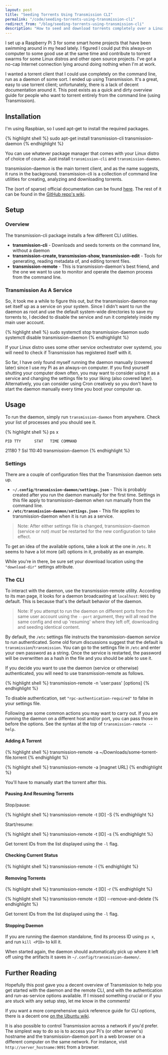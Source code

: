 ```yaml
---
layout: post
title: "Seeding Torrents Using Transmission CLI"
permalink: "/code/seeding-torrents-using-transmission-cli"
redirect_from: "/blog/seeding-torrents-using-transmission-cli"
description: "How to seed and download torrents completely over a Linux command line using Transmission, and optionally a Raspberry Pi"
---
```


I set up a Raspberry Pi 3 for some smart home projects that have been swimming around in my head lately. I figured I could put this always-on computer to some good use at the same time and contribute to torrent swarms for some Linux distros and other open source projects. I've got a no-cap Internet connection lying around doing nothing when I'm at work.

I wanted a torrent client that I could use completely on the command line, run as a daemon of some sort. I ended up using Transmission. It's a great, easy to use torrent client; unfortunately, there is a lack of decent documentation around it. This post exists as a quick and dirty overview guide for people who want to torrent entirely from the command line (using Transmission).

<!--more-->

## Installation

I'm using Raspbian, so I used apt-get to install the required packages.

{% highlight shell %}
sudo apt-get install transmission-cli transmission-daemon
{% endhighlight %}

You can use whatever package manager that comes with your Linux distro of choice of course. Just install `transmission-cli` and `transmission-daemon`.

transmission-daemon is the main torrent client, and as the name suggests, it runs in the background. transmission-cli is a collection of command line utilities for creating, analyzing and downloading torrents.

The (sort of sparse) official documentation can be found [here](https://trac.transmissionbt.com/wiki/HeadlessUsage). The rest of it can be found in the [GitHub repo's wiki](https://github.com/transmission/transmission/wiki/Configuration-Files).

## Setup

### Overview

The transmission-cli package installs a few different CLI utilities.

- **transmission-cli** - Downloads and seeds torrents on the command line, without a daemon
- **transmission-create, transmission-show, transmission-edit** - Tools for generating, reading metadata of, and editing torrent files.
- **transmission-remote** - This is transmission-daemon's best friend, and the one we want to use to monitor and operate the daemon process from the command line.

### Transmission As A Service

So, it took me a while to figure this out, but the transmission-daemon may set itself up as a service on your system. Since I didn't want to run the daemon as root and use the default system-wide directories to save my torrents to, I decided to disable the service and run it completely inside my main user account.

{% highlight shell %}
sudo systemctl stop transmission-daemon
sudo systemctl disable transmission-daemon
{% endhighlight %}

If your Linux distro uses some other service orchestrator over systemd, you will need to check if Transmission has registered itself with it.

So far, I have only found myself running the daemon manually (covered later) since I use my Pi as an always-on computer. If you find yourself shutting your computer down often, you may want to consider using it as a service and changing the settings file to your liking (also covered later). Alternatively, you can consider using Cron creatively so you don't have to start the daemon manually every time you boot your computer up.

## Usage

To run the daemon, simply run `transmission-daemon` from anywhere. Check your list of processes and you should see it.

{% highlight shell %}
ps x

    PID TTY      STAT   TIME COMMAND
  21180 ?        Ssl  110:40 transmission-daemon
{% endhighlight %}

### Settings

There are a couple of configuration files that the Transmission daemon sets up.

- **`~/.config/transmission-daemon/settings.json`** - This is probably created after you run the daemon manually for the first time. Settings in this file apply to transmission-daemon when run manually from the command line.
- **`/etc/transmission-daemon/settings.json`** - This file applies to transmission-daemon when it is run as a service.

>Note: After either settings file is changed, transmission-daemon (service or not) *must* be restarted for the new configuration to take effect.

To get an idea of the available options, take a look at the one in `/etc`. It seems to have a lot more (all) options in it, probably as an example.

While you're in there, be sure set your download location using the `"download-dir"` settings attribute.

### The CLI

To interact with the daemon, use the transmission-remote utility. According to its man page, it looks for a daemon broadcasting at `localhost:9091` by default. This is because that's the default behavior of the daemon.

>Note: If you attempt to run the daemon on different ports from the same user account using the `--port` argument, they will all read the same config and end up 'resuming' where they left off, downloading and seeding identical content.

By default, the `/etc` settings file instructs the transmission-daemon *service* to run authenticated. Some old forum discussions suggest that the default is `transmission`/`transmission`. You can go to the settings file in `/etc` and enter your own password as a string. Once the service is restarted, the password will be overwritten as a hash in the file and you should be able to use it.

If you decide you want to use the daemon (service or otherwise) authenticated, you will need to use transmission-remote as follows.

{% highlight shell %}
transmission-remote -n 'user:pass' [options]
{% endhighlight %}

To disable authentication, set `"rpc-authentication-required"` to false in your settings file.

Following are some common actions you may want to carry out. If you are running the daemon on a different host and/or port, you can pass those in before the options. See the syntax at the top of `transmission-remote --help`.

#### Adding A Torrent

{% highlight shell %}
transmission-remote -a ~/Downloads/some-torrent-file.torrent
{% endhighlight %}

{% highlight shell %}
transmission-remote -a [magnet URL]
{% endhighlight %}

You'll have to manually start the torrent after this.

#### Pausing And Resuming Torrents

Stop/pause:

{% highlight shell %}
transmission-remote -t [ID] -S
{% endhighlight %}

Start/resume:

{% highlight shell %}
transmission-remote -t [ID] -s
{% endhighlight %}

Get torrent IDs from the list displayed using the `-l` flag.

#### Checking Current Status

{% highlight shell %}
transmission-remote -l
{% endhighlight %}

#### Removing Torrents

{% highlight shell %}
transmission-remote -t [ID] -r
{% endhighlight %}

{% highlight shell %}
transmission-remote -t [ID] --remove-and-delete
{% endhighlight %}

Get torrent IDs from the list displayed using the `-l` flag.

#### Stopping Daemon

If you are running the daemon standalone, find its process ID using `ps x`, and run `kill <PID>` to kill it.

When started again, the daemon should automatically pick up where it left off using the artifacts it saves in `~/.config/transmission-daemon/`.

## Further Reading

Hopefully this post gave you a decent overview of Transmission to help you get started with the daemon and the remote CLI, and with the authentication and run-as-service options available. If I missed something crucial or if you are stuck with any setup step, let me know in the comments!

If you want a more comprehensive quick reference guide for CLI options, there is a decent one [on the Ubuntu wiki](https://help.ubuntu.com/community/TransmissionHowTo).

It is also possible to control Transmission across a network if you'd prefer. The simplest way to do so is to access your Pi's (or other server's) hostname and the transmission-daemon port in a web browser on a different computer on the same network. For instance, visit `http://server_hostname:9091` from a browser.
